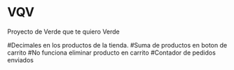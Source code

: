 # VQV

Proyecto de Verde que te quiero Verde

#Decimales en los productos de la tienda.
#Suma de productos en boton de carrito
#No funciona eliminar producto en carrito
#Contador de pedidos enviados

